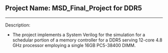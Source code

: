 ## Project Name: MSD_Final_Project for DDR5

****************************************************************************************************************************************************************
Description:

- The project implements a System Verilog for the simulation for a schedular portion of a memory controller for a DDR5 serving 12-core 4.8 GHz processor employing a single 16GB PC5-38400 DIMM.
